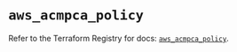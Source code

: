 # `aws_acmpca_policy`

Refer to the Terraform Registry for docs: [`aws_acmpca_policy`](https://registry.terraform.io/providers/hashicorp/aws/5.92.0/docs/resources/acmpca_policy).
